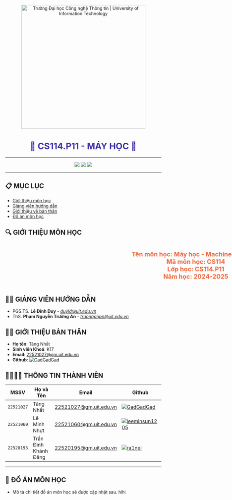 <!-- Banner -->

<p align="center">
  <a href="https://www.uit.edu.vn/" title="Trường Đại học Công nghệ Thông tin" style="border: none;">
    <img src="https://i.imgur.com/WmMnSRt.png" alt="Trường Đại học Công nghệ Thông tin | University of Information Technology" width="400">
  </a>
</p>

<h1 align="center" style="color: #4032a8;"><b>📘 CS114.P11 - MÁY HỌC 📘</b></h1>

<hr>

<!-- Badge -->
<p align="center">
  <img src="https://img.shields.io/badge/Machine%20Learning-CS114-blueviolet?style=for-the-badge">
  <img src="https://img.shields.io/badge/UIT-2024--2025-lightblue?style=for-the-badge">
  <img src="https://img.shields.io/badge/Team-GadGadGad%20SQUAD-green?style=for-the-badge">
</p>

<hr>

## 📋 MỤC LỤC
- [Giới thiệu môn học](#gioithieumonhoc)
- [Giảng viên hướng dẫn](#giangvien)
- [Giới thiệu về bản thân](#banthan)
- [Đồ án môn học](#doan)

## 🔍 GIỚI THIỆU MÔN HỌC
<a name ='gioithieumonhoc'></a>

<p class="marquee color-change" style="text-align: center;">
  <b>Tên môn học</b>: Máy học - Machine Learning
  <br>
  <b>Mã môn học</b>: CS114
  <br>
  <b>Lớp học</b>: CS114.P11
  <br>
  <b>Năm học</b>: 2024-2025
</p>

## 🧑‍🏫 GIẢNG VIÊN HƯỚNG DẪN
<a name="giangvien"></a>

- PGS.TS. **Lê Đình Duy** - *duyld@uit.edu.vn*
- ThS. **Phạm Nguyễn Trường An** - *truonganpn@uit.edu.vn*

## 🧑‍💻 GIỚI THIỆU BẢN THÂN
<a name="banthan"></a>

- **Họ tên**: Tăng Nhất
- **Sinh viên Khoá**: K17
- **Email**: 22521027@gm.uit.edu.vn
- **Github**: [![GadGadGad](https://img.shields.io/badge/GadGadGad-%2324292f.svg?style=flat-square&logo=github)](https://github.com/GadGadGad)

## 👨‍👩‍👧‍👦 THÔNG TIN THÀNH VIÊN

| MSSV       | Họ và Tên          | Email                   | Github                                                                                                                      |
| ---------- | ------------------ | ----------------------- | --------------------------------------------------------------------------------------------------------------------------- |
| `22521027` | Tăng Nhất           | 22521027@gm.uit.edu.vn   | [![GadGadGad](https://img.shields.io/badge/GadGadGad-%2324292f.svg?style=flat-square&logo=github)](https://github.com/GadGadGad) |
| `22521060` | Lê Minh Nhựt        | 22521060@gm.uit.edu.vn   | [![leeminsun1205](https://img.shields.io/badge/leeminsun1205-%2324292f.svg?style=flat-square&logo=github)](https://github.com/leeminsun1205) |
| `22520195` | Trần Đình Khánh Đăng | 22520195@gm.uit.edu.vn   | [![ra1nei](https://img.shields.io/badge/ra1nei-%2324292f.svg?style=flat-square&logo=github)](https://github.com/ra1nei) |


<hr>

## 🎯 ĐỒ ÁN MÔN HỌC
<a name="doan"></a>
- Mô tả chi tiết đồ án môn học sẽ được cập nhật sau. hihi

<!-- CSS -->
<style>
  .marquee {
    display: inline-block;
    white-space: nowrap;
    overflow: hidden;
    box-sizing: border-box;
    animation: marquee 10s linear infinite;
  }

  .color-change {
    font-size: 20px;
    font-weight: bold;
    animation: colorChange 5s linear infinite, marquee 10s linear infinite;
  }

  @keyframes marquee {
    0% {
      transform: translateX(100%);
    }
    100% {
      transform: translateX(-100%);
    }
  }

  @keyframes colorChange {
    0% {
      color: #ff5733; /* Orange */
    }
    10% {
      color: #33ff57; /* Green */
    }
    20% {
      color: #3357ff; /* Blue */
    }
    30% {
      color: #ff33a8; /* Pink */
    }
    40% {
      color: #ffff33; /* Yellow */
    }
    50% {
      color: #33fff0; /* Cyan */
    }
    60% {
      color: #a833ff; /* Purple */
    }
    70% {
      color: #ff3385; /* Magenta */
    }
    80% {
      color: #33ff33; /* Lime */
    }
    90% {
      color: #ff7f33; /* Coral */
    }
    100% {
      color: #ff5733; /* Back to Orange */
    }
  }
</style>